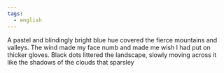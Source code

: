 ```yaml
---
tags:
  - english
---
```

A pastel and blindingly bright blue hue covered the fierce mountains and valleys. The wind made my face numb and made me wish I had put on thicker gloves. Black dots littered the landscape, slowly moving across it like the shadows of the clouds that sparsley 